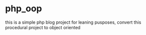 # php_oop

this is a simple php blog project for leaning pusposes, convert this procedural project to object oriented
